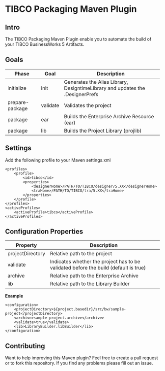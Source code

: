 # TIBCO Packaging Maven Plugin

## Intro
The TIBCO Packaging Maven Plugin enable you to automate the build of your TIBCO BusinessWorks 5 Artifacts.

## Goals

| Phase | Goal | Description |
|----------|----------|-------------|
| initialize | init | Generates the Alias Library, DesigntimeLibrary and updates the .DesignerPrefs |
| prepare-package| validate | Validates the project |
| package | ear | Builds the Enterprise Archive Resource (ear) |
| package | lib | Builds the Project Library (projlib) |

## Settings
Add the following profile to your Maven settings.xml

    <profiles> 
        <profile>
            <id>tibco</id>
            <properties>
                <designerHome>/PATH/TO/TIBCO/designer/5.XX</designerHome>		
                <traHome>/PATH/TO/TIBCO/tra/5.XX</traHome>		
            </properties>
        </profile>  		
    </profiles>
    <activeProfiles>
        <activeProfile>tibco</activeProfile>
    </activeProfiles>

## Configuration Properties 
| Property | Description |
|----------|-------------|
| projectDirectory | Relative path to the project |
| validate| Indicates whether the project has to be validated before the build (default is true) |
| archive | Relative path to the Enterprise Archive |
| lib | Relative path to the Library Builder |

**Example**

    <configuration>
        <projectDirectory>${project.basedir}/src/bw/sample-project</projectDirectory>
        <archive>sample-project.archive</archive>
        <validate>true</validate>
        <lib>LibraryBuilder.libBuilder</lib>
    </configuration>


## Contributing
Want to help improving this Maven plugin? Feel free to create a pull request or to fork this repository. If you find any problems please fill out an issue.
